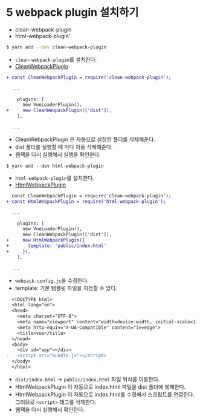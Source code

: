 # 5 webpack plugin 설치하기

- clean-webpack-plugin
- html-webpack-plugin'

``` bash
$ yarn add --dev clean-webpack-plugin
```
- `clean-webpack-plugin`를 설치한다.
- [CleanWebpackPlugin](https://github.com/johnagan/clean-webpack-plugin)

``` diff
+ const CleanWebpackPlugin = require('clean-webpack-plugin');

  ...

    plugins: [
      new VueLoaderPlugin(),
+     new CleanWebpackPlugin(['dist']),
    ],

  ...
```
- CleanWebpackPlugin 은 자동으로 설정한 폴더를 삭제해준다.
- dist 폴더를 실행할 때 마다 자동 삭제해준다.
- 웹팩을 다시 실행해서 실행을 확인한다.

```
$ yarn add --dev html-webpack-plugin
```
- `html-webpack-plugin`를 설치한다.
- [HtmlWebpackPlugin](https://webpack.js.org/plugins/html-webpack-plugin/)

``` diff
  const CleanWebpackPlugin = require('clean-webpack-plugin');
+ const HtmlWebpackPlugin = require('html-webpack-plugin');

  ...

    plugins: [
      new VueLoaderPlugin(),
      new CleanWebpackPlugin(['dist']),
+     new HtmlWebpackPlugin({
+       template: 'public/index.html'
+     }),
    ],

  ...
```
- `webpack.config.js`을 수정한다.
- template: 기본 템플릿 파일을 지정할 수 있다.

``` diff
  <!DOCTYPE html>
  <html lang="en">
  <head>
    <meta charset="UTF-8">
    <meta name="viewport" content="width=device-width, initial-scale=1.0">
    <meta http-equiv="X-UA-Compatible" content="ie=edge">
    <title>vue</title>
  </head>
  <body>
    <div id="app"></div>
-   <script src="bundle.js"></script>
  </body>
  </html>
```
- `dist/index.html` -> `public/index.html` 파일 위치를 이동한다.
- HtmlWebpackPlugin 이 자동으로 index.html 파일을 dist 폴더에 복제한다.
- HtmlWebpackPlugin 이 자동으로 index.html를 수정해서 스크립트를 연결한다. 그러므로 `<script>` 태그를 삭제한다.
- 웹팩을 다시 실행해서 확인한다.
